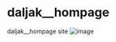 # daljak__hompage
daljak__hompage site
![image](https://user-images.githubusercontent.com/69343380/137827475-9a82b612-4cd4-4c1f-9f6c-b681690ec94d.png)

